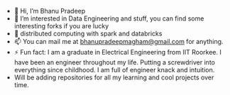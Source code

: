 - 👋 Hi, I’m Bhanu Pradeep
- 👀 I’m interested in Data Engineering and stuff, you can find some interesting forks if you are lucky
- 🌱  distributed computing with spark and databricks
- 📫 You can mail me at bhanupradeepmagham@gmail.com for anything.
- ⚡ Fun fact: I am a graduate in Electrical Engineering from IIT Roorkee. I have been an engineer throughout my life. Putting a screwdriver into everything since childhood. I am full of engineer knack and intuition. 
- Will be adding repositories for all my learning and cool projects over time.


<!---
lordbhai/lordbhai is a ✨ special ✨ repository because its `README.md` (this file) appears on your GitHub profile.
You can click the Preview link to take a look at your changes.
--->
